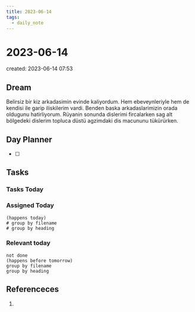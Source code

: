 ```yaml
---
title: 2023-06-14
tags:
  - daily_note
---
```


# 2023-06-14
created: 2023-06-14 07:53

## Dream
Belirsiz bir kiz arkadasimin evinde kaliyordum. Hem ebeveynleriyle hem de kendisi ile garip iliskilerim vardi. Benden baska arkadaslarimizin orada oldugunu hatirliyorum. Rüyanin sonunda dislerimi fircalarken sag alt bölgedeki dislerim topluca düstü agzimdaki dis macununu tükürürken.

## Day Planner
- [ ] 

## Tasks

### Tasks Today


### Assigned Today
```tasks
(happens today)
# group by filename
# group by heading
```

### Relevant today
```tasks
not done
(happens before tomorrow)
group by filename
group by heading
```

## Referenceces
1. 